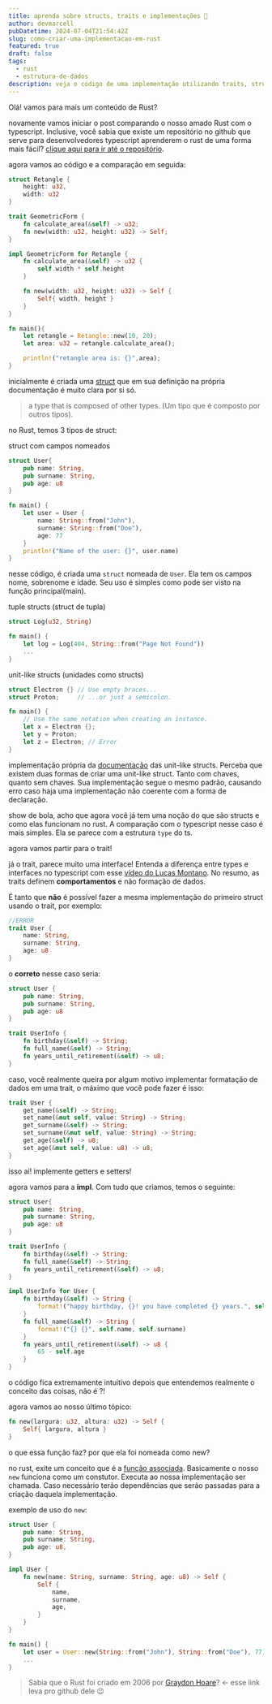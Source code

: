 ```yaml
---
title: aprenda sobre structs, traits e implementações 🦀
author: devmarcell
pubDatetime: 2024-07-04T21:54:42Z
slug: como-criar-uma-implementacao-em-rust
featured: true
draft: false
tags:
  - rust
  - estrutura-de-dados
description: veja o código de uma implementação utilizando traits, structs e impl. e aprenda muito!
---
```


Olá! vamos para mais um conteúdo de Rust?

novamente vamos iniciar o post comparando o nosso amado Rust com o typescript. Inclusive, você sabia que existe um repositório no github que serve para desenvolvedores typescript aprenderem o rust de uma forma mais fácil? [clique aqui para ir até o repositório](https://github.com/Mercateo/rust-for-node-developers).

agora vamos ao código e a comparação em seguida:

```rust
struct Retangle {
    height: u32,
    width: u32
}

trait GeometricForm {
    fn calculate_area(&self) -> u32;
    fn new(width: u32, height: u32) -> Self;
}

impl GeometricForm for Retangle {
    fn calculate_area(&self) -> u32 {
        self.width * self.height
    }

    fn new(width: u32, height: u32) -> Self {
        Self{ width, height }
    }
}

fn main(){
    let retangle = Retangle::new(10, 20);
    let area: u32 = retangle.calculate_area();

    println!("retangle area is: {}",area);
}
```

inicialmente é criada uma [struct](https://doc.rust-lang.org/std/keyword.struct.html) que em sua definição na própria documentação é muito clara por si só.

> a type that is composed of other types. (Um tipo que é composto por outros tipos).

no Rust, temos 3 tipos de struct:

struct com campos nomeados

```rust
struct User{
    pub name: String,
    pub surname: String,
    pub age: u8
}

fn main() {
    let user = User {
        name: String::from("John"),
        surname: String::from("Doe"),
        age: 77
    }
    println!("Name of the user: {}", user.name)
}
```

nesse código, é criada uma `struct` nomeada de `User`. Ela tem os campos nome, sobrenome e idade. Seu uso é simples como pode ser visto na função principal(main).

tuple structs (struct de tupla)

```rust
struct Log(u32, String)

fn main() {
    let log = Log(404, String::from("Page Not Found"))
    ...
}
```

unit-like structs (unidades como structs)

```rust
struct Electron {} // Use empty braces...
struct Proton;     // ...or just a semicolon.

fn main() {
    // Use the same notation when creating an instance.
    let x = Electron {};
    let y = Proton;
    let z = Electron; // Error
}
```

implementação própria da [documentação](https://web.mit.edu/rust-lang_v1.25/arch/amd64_ubuntu1404/share/doc/rust/html/book/first-edition/structs.html#:~:text=Unit%2Dlike%20structs&text=Such%20a%20struct%20is%20called,features%2C%20it%20can%20become%20useful.) das unit-like structs. Perceba que existem duas formas de criar uma unit-like struct. Tanto com chaves, quanto sem chaves. Sua implementação segue o mesmo padrão, causando erro caso haja uma implementação não coerente com a forma de declaração.

show de bola, acho que agora você já tem uma noção do que são structs e como elas funcionam no rust. A comparação com o typescript nesse caso é mais simples. Ela se parece com a estrutura `type` do ts.

agora vamos partir para o trait!

já o trait, parece muito uma interface! Entenda a diferença entre types e interfaces no typescript com esse [vídeo do Lucas Montano](https://www.youtube.com/watch?v=q_a9BMDCTtE). No resumo, as traits definem **comportamentos** e não formação de dados.

É tanto que **não** é possível fazer a mesma implementação do primeiro struct usando o trait, por exemplo:

```rust
//ERROR
trait User {
    name: String,
    surname: String,
    age: u8
}
```

o **correto** nesse caso seria:

```rust
struct User {
    pub name: String,
    pub surname: String,
    pub age: u8
}

trait UserInfo {
    fn birthday(&self) -> String;
    fn full_name(&self) -> String;
    fn years_until_retirement(&self) -> u8;
}
```

caso, você realmente queira por algum motivo implementar formatação de dados em uma trait, o máximo que você pode fazer é isso:

```rust
trait User {
    get_name(&self) -> String;
    set_name(&mut self, value: String) -> String;
    get_surname(&self) -> String;
    set_surname(&mut self, value: String) -> String;
    get_age(&self) -> u8;
    set_age(&mut self, value: u8) -> u8;
}
```

isso aí! implemente getters e setters!

agora vamos para a **impl**. Com tudo que criamos, temos o seguinte:

```rust
struct User{
    pub name: String,
    pub surname: String,
    pub age: u8
}

trait UserInfo {
    fn birthday(&self) -> String;
    fn full_name(&self) -> String;
    fn years_until_retirement(&self) -> u8;
}

impl UserInfo for User {
    fn birthday(&self) -> String {
        format!("happy birthday, {}! you have completed {} years.", self.name, self.age)
    }
    fn full_name(&self) -> String {
        format!("{} {}", self.name, self.surname)
    }
    fn years_until_retirement(&self) -> u8 {
        65 - self.age
    }
}
```

o código fica extremamente intuitivo depois que entendemos realmente o conceito das coisas, não é ?!

agora vamos ao nosso último tópico:

```rust
fn new(largura: u32, altura: u32) -> Self {
    Self{ largura, altura }
}
```

o que essa função faz? por que ela foi nomeada como new?

no rust, exite um conceito que é a [função associada](https://doc.rust-lang.org/rust-by-example/fn/methods.html#associated-functions--methods). Basicamente o nosso `new` funciona como um constutor. Executa ao nossa implementação ser chamada. Caso necessário terão dependências que serão passadas para a criação daquela implementação.

exemplo de uso do `new`:

```rust
struct User {
    pub name: String,
    pub surname: String,
    pub age: u8,
}

impl User {
    fn new(name: String, surname: String, age: u8) -> Self {
        Self {
            name,
            surname,
            age,
        }
    }
}

fn main() {
    let user = User::new(String::from("John"), String::from("Doe"), 77);
    ...
}

```

> Sabia que o Rust foi criado em 2006 por [Graydon Hoare](https://github.com/graydon)? <- esse link leva pro github dele 😉
